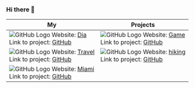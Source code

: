### Hi there 👋

My | Projects
------------ | -------------
![GitHub Logo](https://i.ibb.co/fQHKcrD/card0.jpg) Website: [Dia](https://leonidshv.github.io/dia/src/index.html) <br/> Link to project: [GitHub](https://github.com/LeonidShv/dia) | ![GitHub Logo](https://i.ibb.co/t4X7x9g/card1.jpg) Website: [Game](https://leonidshv.github.io/gameBlog/) <br/> Link to project: [GitHub](https://github.com/LeonidShv/gameBlog)
![GitHub Logo](https://i.ibb.co/31cPfZz/card2.jpg) Website: [Travel](https://leonidshv.github.io/travelBlog/) <br/> Link to project: [GitHub](https://github.com/LeonidShv/travelBlog) | ![GitHub Logo](https://i.ibb.co/N67dzkh/card3.jpg) Website: [hiking](https://leonidshv.github.io/hikingClub/index.html) <br/> Link to project: [GitHub](https://github.com/LeonidShv/hikingClub)
![GitHub Logo](https://i.ibb.co/F00XFQt/card4.jpg) Website: [Miami](https://leonidshv.github.io/layout_miami/) <br/> Link to project: [GitHub](https://github.com/LeonidShv/layout_miami/tree/develop) |
<!--
**LeonidShv/LeonidShv** is a ✨ _special_ ✨ repository because its `README.md` (this file) appears on your GitHub profile.

Here are some ideas to get you started:

- 🔭 I’m currently working on ...
- 🌱 I’m currently learning ...
- 👯 I’m looking to collaborate on ...
- 🤔 I’m looking for help with ...
- 💬 Ask me about ...
- 📫 How to reach me: ...
- 😄 Pronouns: ...
- ⚡ Fun fact: ...
<a href="https://ibb.co/d7D3hkm"><img src="https://i.ibb.co/fQHKcrD/card0.jpg" alt="card0" border="0"></a>
<a href="https://ibb.co/kx1R9tj"><img src="https://i.ibb.co/t4X7x9g/card1.jpg" alt="card1" border="0"></a>
<a href="https://ibb.co/9nWdw5t"><img src="https://i.ibb.co/31cPfZz/card2.jpg" alt="card2" border="0"></a>
<a href="https://ibb.co/6RN75ph"><img src="https://i.ibb.co/N67dzkh/card3.jpg" alt="card3" border="0"></a>
<a href="https://ibb.co/yYYprzJ"><img src="https://i.ibb.co/F00XFQt/card4.jpg" alt="card4" border="0"></a>
-->
